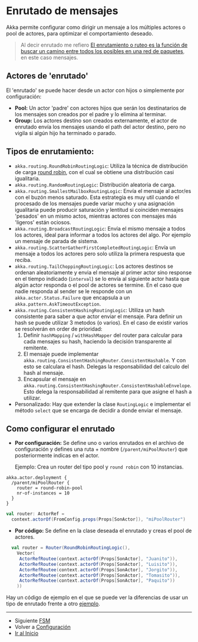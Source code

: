 # Enrutado de mensajes

Akka permite configurar como dirigir un mensaje a los múltiples actores o pool de actores, para optimizar el comportamiento deseado.

> Al decir enrutado me refiero [El enrutamiento o ruteo es la función de buscar un camino entre todos los posibles en una red de paquetes](https://es.wikipedia.org/wiki/Encaminamiento), en este caso mensajes.

## Actores de 'enrutado'

El 'enrutado' se puede hacer desde un actor con hijos o simplemente por configuración:

- **Pool:** Un actor 'padre' con actores hijos que serán los destinatarios de los mensajes son creados por el padre y lo elimina al terminar.
- **Group:** Los actores destino son creados externamente, el actor de enrutado envía los mensajes usando el path del actor destino, pero no vigila si algún hijo ha terminado o parado.

## Tipos de enrutamiento:

- `akka.routing.RoundRobinRoutingLogic`: Utiliza la técnica de distribución de carga [round robin](https://en.wikipedia.org/wiki/Round-robin_DNS), con el cual se obtiene una distribución casi igualitaria.
- `akka.routing.RandomRoutingLogic`: Distribución aleatoria de carga.
- `akka.routing.SmallestMailboxRoutingLogic`: Envía el mensaje al actor/es con el buzón menos saturado. Esta estrategia es muy util cuando el procesado de los mensajes puede variar mucho y una asignación igualitaria puede producir saturación y lentitud si coinciden mensajes 'pesados' en un mismo actos, mientras actores con mensajes más 'ligeros' están ociosos.
- `akka.routing.BroadcastRoutingLogic`: Envía el mismo mensaje a todos los actores, ideal para informar a todos los actores del algo. Por ejemplo un mensaje de parada de sistema.
- `akka.routing.ScatterGatherFirstCompletedRoutingLogic`: Envía un mensaje a todos los actores pero solo utiliza la primera respuesta que reciba.
- `akka.routing.TailChoppingRoutingLogic`: Los actores destinos se ordenan aleatoriamente y envia el mensaje al primer actor sino response en el tiempo indicado (`interval`) se lo envía al siguiente actor hasta que algún actor responda o el pool de actores se termine. En el caso que nadie responda al sender se le responde con un `akka.actor.Status.Failure` que encapsula a un `akka.pattern.AskTimeoutException`.
- `akka.routing.ConsistentHashingRoutingLogic`: Utiliza un hash consistente para saber a que actor enviar el mensaje. Para definir un hash se puede utilizar 3 metodos (o varios). En el caso de existir varios se resolverán en order de prioridad:
  1. Definir `hashMapping` / `withHashMapper`  del router para calcular para cada mensajes su hash, haciendo la decisión transparente al remitente.  
  2. El mensaje puede implementar `akka.routing.ConsistentHashingRouter.ConsistentHashable`. Y con esto se calculara el hash. Delegas la responsabilidad del calculo del hash al mensaje.
  3. Encapsular el mensaje en `akka.routing.ConsistentHashingRouter.ConsistentHashableEnvelope`. Esto delega la responsabilidad al remitente para que asigne el hash a utilizar.
- Personalizado: Hay que extender la clase `RoutingLogic` e implementar el método `select` que se encarga de decidir a donde enviar el mensaje. 

## Como configurar el enrutado

- **Por configuración:** Se define uno o varios enrutados en el archivo de configuración y defines una ruta + nombre (`/parent/miPoolRouter`) que posteriormente indicas en el actor.

    Ejemplo: Crea un router del tipo pool y `round robin` con 10 instancias.

```
akka.actor.deployment {
  /parent/miPoolRouter {
    router = round-robin-pool
    nr-of-instances = 10
  }
}
```

```scala
val router: ActorRef =
  context.actorOf(FromConfig.props(Props[SonActor]), "miPoolRouter")
```

- **Por código:** Se define en la clase deseada el enrutado y creas el pool de actores.

```scala
  val router = Router(RoundRobinRoutingLogic(),
    Vector(
     ActorRefRoutee(context.actorOf(Props[SonActor], "Juanito")),
     ActorRefRoutee(context.actorOf(Props[SonActor], "Luisito")),
     ActorRefRoutee(context.actorOf(Props[SonActor], "Jorgito")),
     ActorRefRoutee(context.actorOf(Props[SonActor], "Tomasito")),
     ActorRefRoutee(context.actorOf(Props[SonActor], "Paquito"))
    ))
```

Hay un código de ejemplo en el que se puede ver la diferencias de usar un tipo de enrutado frente a otro [ejemplo](../src/main/scala/com/rresino/akka4dummies/c09/Routing.scala).

---

- Siguiente [FSM](./10_fsm.md)
- Volver a [Configuración](./08_configuracion.md)
- [Ir al Inicio](../README.md)